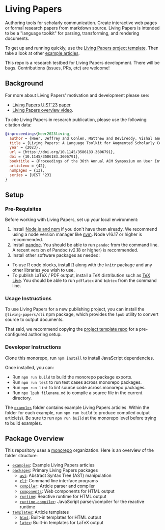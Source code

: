 # Living Papers

Authoring tools for scholarly communication.
Create interactive web pages or formal research papers from markdown source.
Living Papers is intended to be a "language toolkit" for parsing, transforming, and rendering documents.

To get up and running quickly, use the [Living Papers project template](https://github.com/uwdata/living-papers-template/).
Then take a look at other [example articles](https://github.com/uwdata/living-papers/tree/main/examples).

This repo is a research testbed for Living Papers development. There will be bugs. Contributions (issues, PRs, etc) are welcome!

## Background

For more about Living Papers' motivation and development please see:

- [Living Papers UIST'23 paper](https://github.com/uwdata/living-papers-paper)
- [Living Papers overview video](https://www.youtube.com/watch?v=5-4wd3dVtEk).

To cite Living Papers in research publication, please use the following citation data:

``` bibtex
@inproceedings{heer2023living,
  author = {Heer, Jeffrey and Conlen, Matthew and Devireddy, Vishal and Nguyen, Tu and Horowitz, Joshua},
  title = {Living Papers: A Language Toolkit for Augmented Scholarly Communication},
  year = {2023},
  url = {https://doi.org/10.1145/3586183.3606791},
  doi = {10.1145/3586183.3606791},
  booktitle = {Proceedings of the 36th Annual ACM Symposium on User Interface Software and Technology},
  articleno = {42},
  numpages = {13},
  series = {UIST '23}
}
```


## Setup

### Pre-Requisites

Before working with Living Papers, set up your local environment:

1. Install [Node.js and npm](https://docs.npmjs.com/downloading-and-installing-node-js-and-npm) if you don't have them already. We recommend using a node version manager like [nvm](https://github.com/nvm-sh/nvm). Node v16.17 or higher is recommended.
2. Install [pandoc](https://pandoc.org/installing.html). You should be able to run `pandoc` from the command line. A recent version of Pandoc (v2.18 or higher) is recommended.
3. Install other software packages as needed:
  - To use R code blocks, install [R](https://cloud.r-project.org/) along with the `knitr` package and any other libraries you wish to use.
  - To publish LaTeX / PDF output, install a TeX distribution such as [TeX Live](https://www.tug.org/texlive/). You should be able to run `pdflatex` and `bibtex` from the command line.

### Usage Instructions

To use Living Papers for a new publishing project, you can install the `@living-papers/cli` npm package, which provides the `lpub` utility to convert source to output documents.

That said, we recommend copying the [project template repo](https://github.com/uwdata/living-papers-template/) for a pre-configured authoring setup.

### Developer Instructions

Clone this monorepo, run `npm install` to install JavaScript dependencies.

Once installed, you can:
- Run `npm run build` to build the monorepo package exports.
- Run `npm run test` to run test cases across monorepo packages.
- Run `npm run lint` to lint source code across monorepo packages.
- Run `npx lpub filename.md` to compile a source file in the current directory.

The [`examples`](https://github.com/uwdata/living-papers/tree/main/examples) folder contains example Living Papers articles. Within the folder for each example, run `npm run build` to produce compiled output article(s). Be sure to run `npm run build` at the monorepo level before trying to build examples.

## Package Overview

This repository uses a [monorepo](https://en.wikipedia.org/wiki/Monorepo) organization. Here is an overview of the folder structure:

- [`examples`](https://github.com/uwdata/living-papers/tree/main/examples): Example Living Papers articles
- [`packages`](https://github.com/uwdata/living-papers/tree/main/packages): Primary Living Papers packages
  - [`ast`](https://github.com/uwdata/living-papers/tree/main/packages/ast): Abstract Syntax Tree (AST) manipulation
  - [`cli`](https://github.com/uwdata/living-papers/tree/main/packages/cli): Command line interface programs
  - [`compiler`](https://github.com/uwdata/living-papers/tree/main/packages/compiler): Article parser and compiler
  - [`components`](https://github.com/uwdata/living-papers/tree/main/packages/components): Web components for HTML output
  - [`runtime`](https://github.com/uwdata/living-papers/tree/main/packages/runtime): Reactive runtime for HTML output
  - [`runtime-compiler`](https://github.com/uwdata/living-papers/tree/main/packages/runtime-compiler): JavaScript parser/compiler for the reactive runtime
- [`templates`](https://github.com/uwdata/living-papers/tree/main/templates): Article templates
  - [`html`](https://github.com/uwdata/living-papers/tree/main/templates/html): Built-in templates for HTML output
  - [`latex`](https://github.com/uwdata/living-papers/tree/main/templates/latex): Built-in templates for LaTeX output
